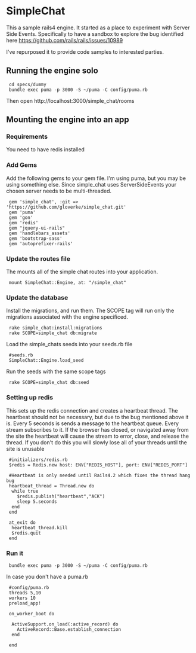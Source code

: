 SimpleChat
============

This a sample rails4 engine.  It started as a place to experiment with Server Side Events. Specifically to have a sandbox to explore the bug identified here https://github.com/rails/rails/issues/10989

I've repurposed it to provide code samples to interested parties.

## Running the engine solo

```
 cd specs/dummy
 bundle exec puma -p 3000 -S ~/puma -C config/puma.rb
```
Then open http://localhost:3000/simple_chat/rooms


## Mounting the engine into an app

### Requirements

You need to have redis installed

### Add Gems

Add the following gems to your gem file. I'm using puma, but you may be using something else.  Since
simple_chat uses ServerSideEvents your chosen server needs to be multi-threaded.
```
 gem 'simple_chat', :git => 'https://github.com/gloverke/simple_chat.git'
 gem 'puma'
 gem 'gon'
 gem 'redis'
 gem "jquery-ui-rails"
 gem 'handlebars_assets'
 gem 'bootstrap-sass'
 gem 'autoprefixer-rails'
```
### Update the routes file

The mounts all of the simple chat routes into your application.
```
 mount SimpleChat::Engine, at: "/simple_chat"
```
### Update the database

Install the migrations, and run them.  The SCOPE tag will run only the migrations associated with
the engine specificed.
```
 rake simple_chat:install:migrations
 rake SCOPE=simple_chat db:migrate
```
Load the simple_chats seeds into your seeds.rb file
```
 #seeds.rb
 SimpleChat::Engine.load_seed
```
Run the seeds with the same scope tags
```
 rake SCOPE=simple_chat db:seed
```
### Setting up redis

This sets up the redis connection and creates a heartbeat thread.  The heartbeat should not be necessary,
but due to the bug mentioned above it is.  Every 5 seconds is sends a message to the heartbeat queue. Every
stream subscribes to it.  If the browser has closed, or navigated away from the site the heartbeat will
cause the stream to error, close, and release the thread.  If you don't do this you will slowly lose
all of your threads until the site is unusable
```
 #initializers/redis.rb
 $redis = Redis.new host: ENV["REDIS_HOST"], port: ENV["REDIS_PORT"]

 #Heartbeat is only needed until Rails4.2 which fixes the thread hang bug
 heartbeat_thread = Thread.new do
  while true
    $redis.publish("heartbeat","ACK")
    sleep 5.seconds
  end
 end

 at_exit do
  heartbeat_thread.kill
  $redis.quit
 end
```
### Run it
```
 bundle exec puma -p 3000 -S ~/puma -C config/puma.rb
```

In case you don't have a puma.rb
```
 #config/puma.rb
 threads 5,10
 workers 10
 preload_app!

 on_worker_boot do

  ActiveSupport.on_load(:active_record) do
    ActiveRecord::Base.establish_connection
  end

 end
```
